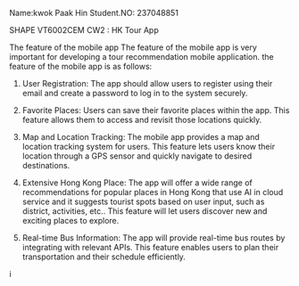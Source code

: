 Name:kwok Paak Hin Student.NO: 237048851 

SHAPE VT6002CEM CW2 : HK Tour App

The feature of the mobile app
The feature of the mobile app is very important for developing a tour recommendation 
mobile application. the feature of the mobile app is as follows:

1.	User Registration: The app should allow users to register using their email and create a password to log in to the system securely.

2.	Favorite Places: Users can save their favorite places within the app. This feature allows them to access and revisit those locations quickly.

3.	Map and Location Tracking: The mobile app provides a map and location tracking system for users. This feature lets users know their location through a GPS sensor and quickly navigate to desired destinations.

4.	Extensive Hong Kong Place: The app will offer a wide range of recommendations for popular places in Hong Kong that use AI in cloud service and it suggests tourist spots based on user input, such as district, activities, etc.. This feature will let users discover new and exciting places to explore.

5.	Real-time Bus Information: The app will provide real-time bus routes by integrating with relevant APIs. This feature enables users to plan their transportation and their schedule efficiently.


i
